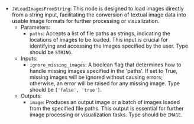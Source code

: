 - `JWLoadImagesFromString`: This node is designed to load images directly from a string input, facilitating the conversion of textual image data into usable image formats for further processing or visualization.
    - Parameters:
        - `paths`: Accepts a list of file paths as strings, indicating the locations of images to be loaded. This input is crucial for identifying and accessing the images specified by the user. Type should be `STRING`.
    - Inputs:
        - `ignore_missing_images`: A boolean flag that determines how to handle missing images specified in the 'paths'. If set to True, missing images will be ignored without causing errors; otherwise, an error will be raised for any missing image. Type should be `['false', 'true']`.
    - Outputs:
        - `image`: Produces an output image or a batch of images loaded from the specified file paths. This output is essential for further image processing or visualization tasks. Type should be `IMAGE`.
